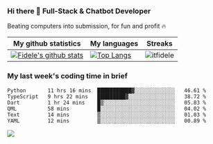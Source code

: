 ### Hi there 👋 Full-Stack & Chatbot Developer
<p>Beating computers into submission, for fun and profit 🔥</p>

|My github statistics|My languages|Streaks|
|-|-|-|
|[![Fidele's github stats](https://github-readme-stats.vercel.app/api?username=itfidele&count_private=true&show_icons=true&theme=dark&hide_title=true)](https://github.com/itfidele)|[![Top Langs](https://github-readme-stats.vercel.app/api/top-langs/?username=itfidele&show_icons=true&langs_count=10&theme=dark&layout=compact&hide_title=true)](https://github.com/itfidele)|![itfidele](https://github-readme-streak-stats.herokuapp.com/?user=itfidele&theme=dark)

### My last week's coding time in brief
<!--START_SECTION:waka-->

```text
Python       11 hrs 16 mins  ███████████▓░░░░░░░░░░░░░   46.61 %
TypeScript   9 hrs 22 mins   █████████▓░░░░░░░░░░░░░░░   38.72 %
Dart         1 hr 24 mins    █▒░░░░░░░░░░░░░░░░░░░░░░░   05.83 %
QML          58 mins         █░░░░░░░░░░░░░░░░░░░░░░░░   04.02 %
Text         14 mins         ▒░░░░░░░░░░░░░░░░░░░░░░░░   01.03 %
YAML         12 mins         ▒░░░░░░░░░░░░░░░░░░░░░░░░   00.89 %
```

<!--END_SECTION:waka-->

![](https://komarev.com/ghpvc/?username=itfidele)
